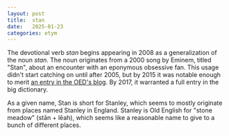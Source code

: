 ```yaml
---
layout: post
title:  stan
date:   2025-01-23
categories: etym
---
```

The devotional verb *stan* begins appearing in 2008 as a generalization of the noun *stan*. The noun originates from a 2000 song by Eminem, titled "Stan", about an encounter with an eponymous obsessive fan. This usage didn't start catching on until after 2005, but by 2015 it was notable enough to merit [an entry in the OED's blog](https://v5.chriskrycho.com/journal/essence-of-successful-abstractions/). By 2017, it warranted a full entry in the big dictionary.

As a given name, Stan is short for Stanley, which seems to mostly originate from places named Stanley in England. Stanley is Old English for "stone meadow" (stān + lēah), which seems like a reasonable name to give to a bunch of different places.
